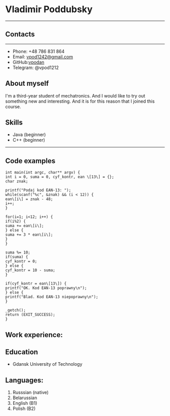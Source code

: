 # Vladimir Poddubsky
---
  ## Contacts
---
   * Phone: +48 786 831 864
   * Email: vpod1242@gmail.com
   * GitHub:[vpodan](https://github.com)
   * Telegram: @vpod1212
  ## About myself
I'm a third-year student of mechatronics. And I would like to try out something new and interesting. And it is for this reason that I joined this course.
  ## Skills
   * Java (beginner)
   * C++ (beginner)
  ---
  ## Code examples
   ```
   int main(int argc, char** argv) {
 int i = 0, suma = 0, cyf_kontr, ean \[13\] = {};
 char znak;

 printf("Podaj kod EAN-13: ");
 while(scanf("%c", &znak) && (i < 12)) {
 ean\[i\] = znak - 48;
 i++;
 }

 for(i=1; i<12; i++) {
 if(i%2) {
 suma += ean\[i\];
 } else {
 suma += 3 * ean\[i\];
 }
 }

 suma %= 10;
 if(suma) {
 cyf_kontr = 0;
 } else {
 cyf_kontr = 10 - suma;
 }

 if(cyf_kontr = ean\[13\]) {
 printf("OK. Kod EAN-13 poprawny\n");
 } else {
 printf("Blad. Kod EAN-13 niepoprawny\n");
 }

 _getch();
 return (EXIT_SUCCESS);
 }

   ```
    

## Work experience:

   ## Education
  * Gdansk University of Technology
  ## Languages:
  1. Russsian (native)
  2. Belarussian
  3. English (B1)
  4. Polish (B2)



   
   
